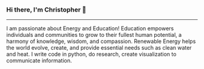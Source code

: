 ### Hi there, I'm Christopher 👋
<hr>
I am passionate about Energy and Education! Education empowers individuals and communities to grow to their fullest human potential, a harmony of knowledge, wisdom, and compassion. Renewable Energy helps the world evolve, create, and provide essential needs such as clean water and heat. I write code in python, do research, create visualization to communicate information.

<!--
Here is some of the stuff I enjoy doing. 

-->

<!--
**encodingintuition/encodingintuition** is a ✨ _special_ ✨ repository because its `README.md` (this file) appears on your GitHub profile.

Here are some ideas to get you started:

- 🔭 I’m currently working on ...
- 🌱 I’m currently learning ...
- 👯 I’m looking to collaborate on ...
- 🤔 I’m looking for help with ...
- 💬 Ask me about ...
- 📫 How to reach me: ...
- 😄 Pronouns: ...
- ⚡ Fun fact: ...
-->
